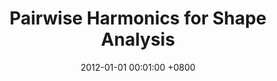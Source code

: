 ---
title:          "Pairwise Harmonics for Shape Analysis"
date:           2012-01-01 00:01:00 +0800
selected:       true
pub:            "IEEE Transactions on Visualization and Computer Graphics"
pub_date:       "2012"
# abstract: >-
cover:          /assets/images/covers/pairwiseHarmonics.png
authors:
- Youyi Zheng
- Chiew-Lan Tai
- Eugene Zhang
- Pengfei Xu
links:
  # Paper: 
  # Project:
---